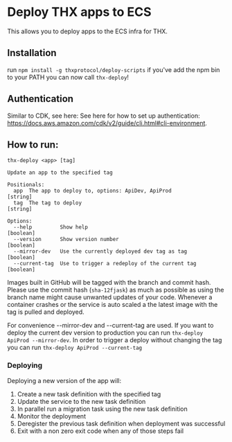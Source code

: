 # Deploy THX apps to ECS

This allows you to deploy apps to the ECS infra for THX.

## Installation

run `npm install -g thxprotocol/deploy-scripts` if you've add the npm bin to your PATH you can now call `thx-deploy`!

## Authentication

Similar to CDK, see here: See here for how to set up authentication: https://docs.aws.amazon.com/cdk/v2/guide/cli.html#cli-environment.

## How to run:

```
thx-deploy <app> [tag]

Update an app to the specified tag

Positionals:
  app  The app to deploy to, options: ApiDev, ApiProd                   [string]
  tag  The tag to deploy                                                [string]

Options:
  --help         Show help                                             [boolean]
  --version      Show version number                                   [boolean]
  --mirror-dev   Use the currently deployed dev tag as tag             [boolean]
  --current-tag  Use to trigger a redeploy of the current tag          [boolean]
```

Images built in GitHub will be tagged with the branch and commit hash. Please use the commit hash (`sha-12fjask`) as much as possible as using the branch name might cause unwanted updates of your code. Whenever a container crashes or the service is auto scaled a the latest image with the tag is pulled and deployed.

For convenience --mirror-dev and --current-tag are used. If you want to deploy the current dev version to production you can run `thx-deploy ApiProd --mirror-dev`. In order to trigger a deploy without changing the tag you can run `thx-deploy ApiProd --current-tag`

### Deploying

Deploying a new version of the app will:

1. Create a new task definition with the specified tag
2. Update the service to the new task definition
3. In parallel run a migration task using the new task definition
4. Monitor the deployment
5. Deregister the previous task definition when deployment was successful
6. Exit with a non zero exit code when any of those steps fail
